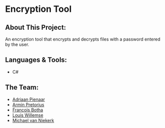 # Encryption Tool
## About This Project:
An encryption tool that encrypts and decrypts files with a password entered by the user.

## Languages & Tools:
- C#

## The Team:
- [Adriaan Pienaar](https://github.com/Adriaan0108)
- [Armin Pretorius](https://github.com/ArminPretorius)
- [Francois Botha](https://github.com/FranBotha1990)
- [Louis Willemse](https://github.com/Luigi-W)
- [Michael van Niekerk](https://github.com/Michaelvn2420)
